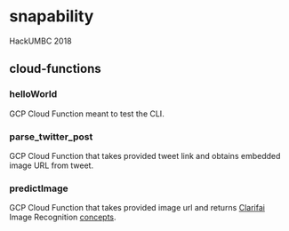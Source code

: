 # snapability
HackUMBC 2018

## cloud-functions

### helloWorld
GCP Cloud Function meant to test the CLI.

### parse_twitter_post
GCP Cloud Function that takes provided tweet link and obtains embedded image URL from tweet.

### predictImage
GCP Cloud Function that takes provided image url and returns [Clarifai](https://clarifai.com) Image Recognition [concepts](https://clarifai.com/developer/guide/predict#images).